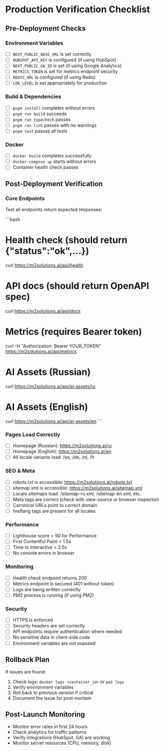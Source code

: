 # Production Verification Checklist

## Pre-Deployment Checks

### Environment Variables
- [ ] `NEXT_PUBLIC_BASE_URL` is set correctly
- [ ] `HUBSPOT_API_KEY` is configured (if using HubSpot)
- [ ] `NEXT_PUBLIC_GA_ID` is set (if using Google Analytics)
- [ ] `METRICS_TOKEN` is set for metrics endpoint security
- [ ] `REDIS_URL` is configured (if using Redis)
- [ ] `LOG_LEVEL` is set appropriately for production

### Build & Dependencies
- [ ] `pnpm install` completes without errors
- [ ] `pnpm run build` succeeds
- [ ] `pnpm run typecheck` passes
- [ ] `pnpm run lint` passes with no warnings
- [ ] `pnpm test` passes all tests

### Docker
- [ ] `docker build` completes successfully
- [ ] `docker-compose up` starts without errors
- [ ] Container health check passes

## Post-Deployment Verification

### Core Endpoints
Test all endpoints return expected responses:

\`\`\`bash
# Health check (should return {"status":"ok",...})
curl https://m2solutions.ai/api/health

# API docs (should return OpenAPI spec)
curl https://m2solutions.ai/api/docs

# Metrics (requires Bearer token)
curl -H "Authorization: Bearer YOUR_TOKEN" https://m2solutions.ai/api/metrics

# AI Assets (Russian)
curl https://m2solutions.ai/api/ai-assets/ru

# AI Assets (English)
curl https://m2solutions.ai/api/ai-assets/en
\`\`\`

### Pages Load Correctly
- [ ] Homepage (Russian): https://m2solutions.ai/ru
- [ ] Homepage (English): https://m2solutions.ai/en
- [ ] All locale variants load: /es, /de, /nl, /fr

### SEO & Meta
- [ ] robots.txt is accessible: https://m2solutions.ai/robots.txt
- [ ] sitemap.xml is accessible: https://m2solutions.ai/sitemap.xml
- [ ] Locale sitemaps load: /sitemap-ru.xml, /sitemap-en.xml, etc.
- [ ] Meta tags are correct (check with view-source or browser inspector)
- [ ] Canonical URLs point to correct domain
- [ ] hreflang tags are present for all locales

### Performance
- [ ] Lighthouse score > 90 for Performance
- [ ] First Contentful Paint < 1.5s
- [ ] Time to Interactive < 3.5s
- [ ] No console errors in browser

### Monitoring
- [ ] Health check endpoint returns 200
- [ ] Metrics endpoint is secured (401 without token)
- [ ] Logs are being written correctly
- [ ] PM2 process is running (if using PM2)

### Security
- [ ] HTTPS is enforced
- [ ] Security headers are set correctly
- [ ] API endpoints require authentication where needed
- [ ] No sensitive data in client-side code
- [ ] Environment variables are not exposed

## Rollback Plan
If issues are found:
1. Check logs: `docker logs <container_id>` or `pm2 logs`
2. Verify environment variables
3. Roll back to previous version if critical
4. Document the issue for post-mortem

## Post-Launch Monitoring
- Monitor error rates in first 24 hours
- Check analytics for traffic patterns
- Verify integrations (HubSpot, GA) are working
- Monitor server resources (CPU, memory, disk)
